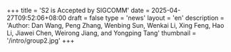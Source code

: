 +++
title = 'S2 is Accepted by SIGCOMM'
date = 2025-04-27T09:52:06+08:00
draft = false
type = 'news'
layout = 'en'
description = 'Author: Dan Wang, Peng Zhang, Wenbing Sun, Wenkai Li, Xing Feng, Hao Li, Jiawei Chen, Weirong Jiang, and Yongping Tang'
thumbnail = '/intro/group2.jpg'
+++